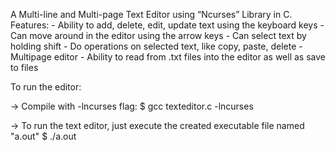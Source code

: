 A Multi-line and Multi-page Text Editor using “Ncurses” Library in C.
Features:
	- Ability to add, delete, edit, update text using the keyboard keys
	- Can move around in the editor using the arrow keys
	- Can select text by holding shift
	- Do operations on selected text, like copy, paste, delete
	- Multipage editor
	- Ability to read from .txt files into the editor as well as save to files

To run the editor:

-> Compile with -lncurses flag:
		$ gcc texteditor.c -lncurses
		
-> To run the text editor, just execute the created executable file named "a.out"
		$ ./a.out
		


